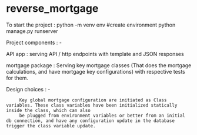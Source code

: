 # reverse_mortgage


To start the project : 
       python -m venv env #create environment 
       python manage.py runserver

Project components : -

   API app : serving API / http endpoints with template and JSON responses

   mortgage package : Serving key mortgage classes (That does the mortgage calculations, and have mortgage key configurations) with respective tests for them.  
   

   Design choices : - 
         
         Key global mortgage configuration are initiated as Class variables. These class variables have been initialized statically inside the class, which can also
         be plugged from environment variables or better from an initial db connection, and have any configuration update in the database trigger the class variable update.



     